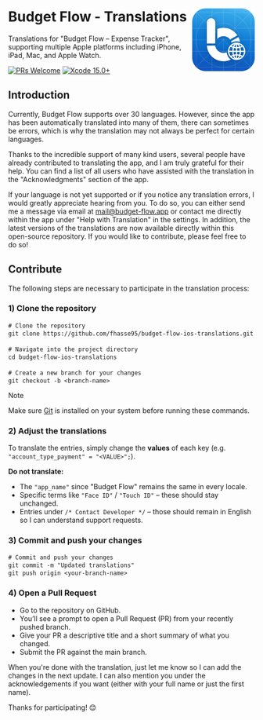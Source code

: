<h1> Budget Flow - Translations
  <img align="right" alt="Project logo" src="./Icon_Rounded.png" width="128px">
</h1>
<p>
  Translations for "Budget Flow – Expense Tracker", supporting multiple Apple platforms including iPhone, iPad, Mac, and Apple Watch.
</p>

[![PRs Welcome](https://img.shields.io/badge/PRs-Welcome-red.svg)](https://github.com/fhasse95/budget-flow-ios-translations/pulls)
[![Xcode 15.0+](https://img.shields.io/badge/Xcode-15.0%20%2B-147EFB)](https://developer.apple.com/xcode)

## Introduction
Currently, Budget Flow supports over 30 languages. However, since the app has been automatically translated into many of them, there can sometimes be errors, which is why the translation may not always be perfect for certain languages.

Thanks to the incredible support of many kind users, several people have already contributed to translating the app, and I am truly grateful for their help. You can find a list of all users who have assisted with the translation in the "Acknowledgments" section of the app.

If your language is not yet supported or if you notice any translation errors, I would greatly appreciate hearing from you. To do so, you can either send me a message via email at mail@budget-flow.app or contact me directly within the app under "Help with Translation" in the settings. In addition, the latest versions of the translations are now available directly within this open-source repository. If you would like to contribute, please feel free to do so!

## Contribute
The following steps are necessary to participate in the translation process:

### 1) Clone the repository
```console
# Clone the repository
git clone https://github.com/fhasse95/budget-flow-ios-translations.git

# Navigate into the project directory
cd budget-flow-ios-translations

# Create a new branch for your changes
git checkout -b <branch-name>
```

> [!NOTE]
> Make sure [Git](https://git-scm.com/downloads) is installed on your system before running these commands.

### 2) Adjust the translations

To translate the entries, simply change the **values** of each key (e.g. `"account_type_payment" = "<VALUE>";`).

**Do not translate:**
- The `"app_name"` since "Budget Flow" remains the same in every locale.
- Specific terms like `"Face ID"` / `"Touch ID"` – these should stay unchanged.
- Entries under `/* Contact Developer */` – those should remain in English so I can understand support requests.


### 3) Commit and push your changes
```console
# Commit and push your changes
git commit -m "Updated translations"
git push origin <your-branch-name>
```

### 4) Open a Pull Request
- Go to the repository on GitHub.
- You’ll see a prompt to open a Pull Request (PR) from your recently pushed branch.
- Give your PR a descriptive title and a short summary of what you changed.
- Submit the PR against the main branch.

When you're done with the translation, just let me know so I can add the changes in the next update. I can also mention you under the acknowledgements if you want (either with your full name or just the first name).

Thanks for participating! 😊